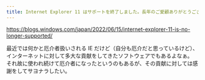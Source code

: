 ```yaml
---
title: Internet Explorer 11 はサポートを終了しました。長年のご愛顧ありがとうございました。 - Windows Blog for Japan
---
```


https://blogs.windows.com/japan/2022/06/15/internet-explorer-11-is-no-longer-supported/

最近では何かと厄介者扱いされる IE だけど（自分も厄介だと思っているけど）、インターネットに対して多大な貢献をしてきたソフトウェアでもあるよなぁ。
それ故に使われ続けて厄介者になったというのもあるが、その貢献に対しては感謝をしてサヨナラしたい。
